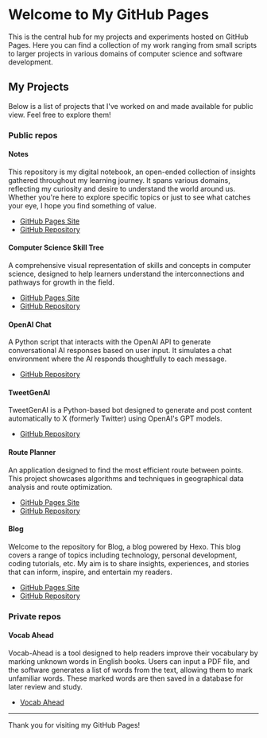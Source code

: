 # Welcome to My GitHub Pages

This is the central hub for my projects and experiments hosted on GitHub Pages. Here you can find a collection of my work ranging from small scripts to larger projects in various domains of computer science and software development.

## My Projects

Below is a list of projects that I've worked on and made available for public view. Feel free to explore them!

### Public repos

#### Notes

This repository is my digital notebook, an open-ended collection of insights gathered throughout my learning journey. It spans various domains, reflecting my curiosity and desire to understand the world around us. Whether you're here to explore specific topics or just to see what catches your eye, I hope you find something of value.

- [GitHub Pages Site](https://jeffreyc2017.github.io/notes/)
- [GitHub Repository](https://github.com/jeffreyc2017/notes)

#### Computer Science Skill Tree

A comprehensive visual representation of skills and concepts in computer science, designed to help learners understand the interconnections and pathways for growth in the field.

- [GitHub Pages Site](https://jeffreyc2017.github.io/computer-science-skill-tree/)
- [GitHub Repository](https://github.com/jeffreyc2017/computer-science-skill-tree)

#### OpenAI Chat

A Python script that interacts with the OpenAI API to generate conversational AI responses based on user input. It simulates a chat environment where the AI responds thoughtfully to each message.

- [GitHub Repository](https://github.com/jeffreyc2017/openai-chat)

#### TweetGenAI

TweetGenAI is a Python-based bot designed to generate and post content automatically to X (formerly Twitter) using OpenAI's GPT models.

- [GitHub Repository](https://github.com/jeffreyc2017/tweet-gen-ai)

#### Route Planner

An application designed to find the most efficient route between points. This project showcases algorithms and techniques in geographical data analysis and route optimization.

- [GitHub Pages Site](https://jeffreyc2017.github.io/route-planner/)
- [GitHub Repository](https://github.com/jeffreyc2017/route-planner)

#### Blog

Welcome to the repository for Blog, a blog powered by Hexo. This blog covers a range of topics including technology, personal development, coding tutorials, etc. My aim is to share insights, experiences, and stories that can inform, inspire, and entertain my readers.

- [GitHub Pages Site](https://jeffreyc2017.github.io/blog/)
- [GitHub Repository](https://github.com/jeffreyc2017/blog/)

### Private repos

#### Vocab Ahead

Vocab-Ahead is a tool designed to help readers improve their vocabulary by marking unknown words in English books. Users can input a PDF file, and the software generates a list of words from the text, allowing them to mark unfamiliar words. These marked words are then saved in a database for later review and study.

- [Vocab Ahead](https://vocab-ahead.pages.dev)

---

Thank you for visiting my GitHub Pages!
